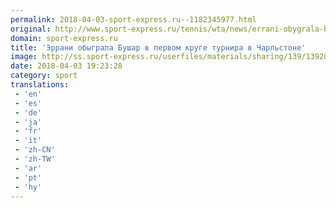 ```yaml
---
permalink: 2018-04-03-sport-express.ru--1182345977.html
original: http://www.sport-express.ru/tennis/wta/news/errani-obygrala-bushar-v-pervom-kruge-turnira-v-charlstone-1392001/
domain: sport-express.ru
title: 'Эррани обыграла Бушар в первом круге турнира в Чарльстоне'
image: http://ss.sport-express.ru/userfiles/materials/sharing/139/1392001.jpg
date: 2018-04-03 19:23:28
category: sport
translations: 
 - 'en'
 - 'es'
 - 'de'
 - 'ja'
 - 'fr'
 - 'it'
 - 'zh-CN'
 - 'zh-TW'
 - 'ar'
 - 'pt'
 - 'hy'
---
```


